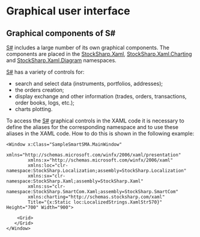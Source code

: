 # Graphical user interface

## Graphical components of S\#

[S\#](../api.md) includes a large number of its own graphical components. The components are placed in the [StockSharp.Xaml](xref:StockSharp.Xaml), [StockSharp.Xaml.Charting](xref:StockSharp.Xaml.Charting) and [StockSharp.Xaml.Diagram](xref:StockSharp.Xaml.Diagram) namespaces. 

[S\#](../api.md) has a variety of controls for: 

- search and select data (instruments, portfolios, addresses);
- the orders creation;
- display exchange and other information (trades, orders, transactions, order books, logs, etc.);
- charts plotting.

To access the [S\#](../api.md) graphical controls in the XAML code it is necessary to define the aliases for the corresponding namespace and to use these aliases in the XAML code. How to do this is shown in the following example: 

```xaml
<Window x:Class="SampleSmartSMA.MainWindow"
        xmlns="http://schemas.microsoft.com/winfx/2006/xaml/presentation"
        xmlns:x="http://schemas.microsoft.com/winfx/2006/xaml"
        xmlns:loc="clr-namespace:StockSharp.Localization;assembly=StockSharp.Localization"
        xmlns:sx="clr-namespace:StockSharp.Xaml;assembly=StockSharp.Xaml"
        xmlns:ss="clr-namespace:StockSharp.SmartCom.Xaml;assembly=StockSharp.SmartCom"
        xmlns:charting="http://schemas.stocksharp.com/xaml"
        Title="{x:Static loc:LocalizedStrings.XamlStr570}" Height="700" Width="900">
    
    <Grid>
   </Grid>
</Window>
	
```
